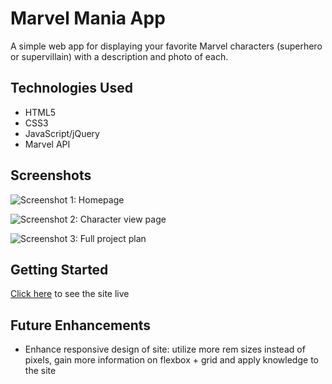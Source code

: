 # Marvel Mania App
A simple web app for displaying your favorite Marvel characters (superhero or supervillain) with a description and photo of each.

## Technologies Used
* HTML5
* CSS3
* JavaScript/jQuery
* Marvel API

## Screenshots
![Screenshot 1: Homepage](https://i.imgur.com/dZxfVGu.png)

![Screenshot 2: Character view page](https://i.imgur.com/EwEq9CC.png)

![Screenshot 3: Full project plan](https://i.imgur.com/57AxxR2.png)

## Getting Started
[Click here](https://marvel-mania.netlify.app) to see the site live

## Future Enhancements
* Enhance responsive design of site: utilize more rem sizes instead of pixels, gain more information on flexbox + grid and apply knowledge to the site
